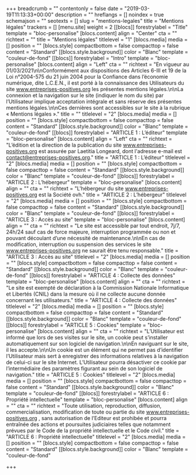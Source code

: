 +++
breadcrumb = ""
contentonly = false
date = "2019-03-19T11:13:33+00:00"
description = ""
hreflangs = []
noindex = true
schemajson = ""
seotexts = []
slug = "mentions-legales"
title = "Mentions légales"
trackers = []
[menu.site]
weight = 2
[[blocs]]
forestrylabel = "Title"
template = "bloc-personalise"
[blocs.content]
align = "Center"
cta = ""
richtext = ""
title = "Mentions légales"
titlelevel = "1"
[blocs.media]
media = []
position = ""
[blocs.style]
compactbottom = false
compacttop = false
content = "Standard"
[[blocs.style.background]]
color = "Blanc"
template = "couleur-de-fond"
[[blocs]]
forestrylabel = "Intro"
template = "bloc-personalise"
[blocs.content]
align = "Left"
cta = ""
richtext = "En vigueur au 01/03/2021\n\nConformément aux dispositions des Articles 6-III et 19 de la Loi n°2004-575 du 21 juin 2004 pour la Confiance dans l’économie numérique, dite L.C.E.N., il est porté à la connaissance des Utilisateurs du site www.entreprises-positives.org les présentes mentions légales.\n\nLa connexion et la navigation sur le site (indiquer le nom du site) par l’Utilisateur implique acceptation intégrale et sans réserve des présentes mentions légales.\n\nCes dernières sont accessibles sur le site à la rubrique « Mentions légales »."
title = ""
titlelevel = "2"
[blocs.media]
media = []
position = ""
[blocs.style]
compactbottom = false
compacttop = false
content = "Standard"
[[blocs.style.background]]
color = "Blanc"
template = "couleur-de-fond"
[[blocs]]
forestrylabel = "ARTICLE 1 : L’éditeur"
template = "bloc-personalise"
[blocs.content]
align = "Left"
cta = ""
richtext = "L’édition et la direction de la publication du site www.entreprises-positives.org est assurée par Laetitia Longeard, dont l'adresse e-mail est contact@entreprises-positives.org."
title = "ARTICLE 1 : L’éditeur"
titlelevel = "2"
[blocs.media]
media = []
position = ""
[blocs.style]
compactbottom = false
compacttop = false
content = "Standard"
[[blocs.style.background]]
color = "Blanc"
template = "couleur-de-fond"
[[blocs]]
forestrylabel = "ARTICLE 2 : L’hébergeur"
template = "bloc-personalise"
[blocs.content]
align = ""
cta = ""
richtext = "L'hébergeur du site www.entreprises-positives.org est la Société ovh."
title = "ARTICLE 2 : L’hébergeur"
titlelevel = "2"
[blocs.media]
media = []
position = ""
[blocs.style]
compactbottom = false
compacttop = false
content = "Standard"
[[blocs.style.background]]
color = "Blanc"
template = "couleur-de-fond"
[[blocs]]
forestrylabel = "ARTICLE 3 : Accès au site"
template = "bloc-personalise"
[blocs.content]
align = ""
cta = ""
richtext = "Le site est accessible par tout endroit, 7j/7, 24h/24 sauf cas de force majeure, interruption programmée ou non et pouvant découlant d’une nécessité de maintenance.\n\nEn cas de modification, interruption ou suspension des services le site www.entreprises-positives.org ne saurait être tenu responsable."
title = "ARTICLE 3 : Accès au site"
titlelevel = "2"
[blocs.media]
media = []
position = ""
[blocs.style]
compactbottom = false
compacttop = false
content = "Standard"
[[blocs.style.background]]
color = "Blanc"
template = "couleur-de-fond"
[[blocs]]
forestrylabel = "ARTICLE 4 : Collecte des données"
template = "bloc-personalise"
[blocs.content]
align = ""
cta = ""
richtext = "Le site est exempté de déclaration à la Commission Nationale Informatique et Libertés (CNIL) dans la mesure où il ne collecte aucune donnée concernant les utilisateurs."
title = "ARTICLE 4 : Collecte des données"
titlelevel = "2"
[blocs.media]
media = []
position = ""
[blocs.style]
compactbottom = false
compacttop = false
content = "Standard"
[[blocs.style.background]]
color = "Blanc"
template = "couleur-de-fond"
[[blocs]]
forestrylabel = "ARTICLE 5 : Cookies"
template = "bloc-personalise"
[blocs.content]
align = ""
cta = ""
richtext = "L’Utilisateur est informé que lors de ses visites sur le site, un cookie peut s’installer automatiquement sur son logiciel de navigation.\n\nEn naviguant sur le site, il les accepte.\n\nUn cookie est un élément qui ne permet pas d’identifier l’Utilisateur mais sert à enregistrer des informations relatives à la navigation de celui-ci sur le site Internet. L’Utilisateur pourra désactiver ce cookie par l’intermédiaire des paramètres figurant au sein de son logiciel de navigation."
title = "ARTICLE 5 : Cookies"
titlelevel = "2"
[blocs.media]
media = []
position = ""
[blocs.style]
compactbottom = false
compacttop = false
content = "Standard"
[[blocs.style.background]]
color = "Blanc"
template = "couleur-de-fond"
[[blocs]]
forestrylabel = "ARTICLE 6 : Propriété intellectuelle"
template = "bloc-personalise"
[blocs.content]
align = ""
cta = ""
richtext = "Toute utilisation, reproduction, diffusion, commercialisation, modification de toute ou partie du site www.entreprises-positives.org , sans autorisation de l’Editeur est prohibée et pourra entraînée des actions et poursuites judiciaires telles que notamment prévues par le Code de la propriété intellectuelle et le Code civil."
title = "ARTICLE 6 : Propriété intellectuelle"
titlelevel = "2"
[blocs.media]
media = []
position = ""
[blocs.style]
compactbottom = false
compacttop = false
content = "Standard"
[[blocs.style.background]]
color = "Blanc"
template = "couleur-de-fond"

+++
